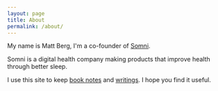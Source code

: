 ```yaml
---
layout: page
title: About
permalink: /about/
---
```


My name is Matt Berg, I'm a co-founder of [Somni](http://puresomni.com/).

Somni is a digital health company making products that improve health through better sleep.

I use this site to keep [book notes](https://matthewberg.me/readings/) and [writings](https://matthewberg.me). I hope you find it useful.
